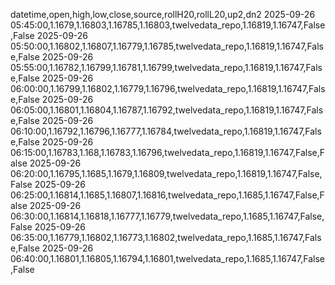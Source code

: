 datetime,open,high,low,close,source,rollH20,rollL20,up2,dn2
2025-09-26 05:45:00,1.1679,1.16803,1.16785,1.16803,twelvedata_repo,1.16819,1.16747,False,False
2025-09-26 05:50:00,1.16802,1.16807,1.16779,1.16785,twelvedata_repo,1.16819,1.16747,False,False
2025-09-26 05:55:00,1.16782,1.16799,1.16781,1.16799,twelvedata_repo,1.16819,1.16747,False,False
2025-09-26 06:00:00,1.16799,1.16802,1.16779,1.16796,twelvedata_repo,1.16819,1.16747,False,False
2025-09-26 06:05:00,1.16801,1.16804,1.16787,1.16792,twelvedata_repo,1.16819,1.16747,False,False
2025-09-26 06:10:00,1.16792,1.16796,1.16777,1.16784,twelvedata_repo,1.16819,1.16747,False,False
2025-09-26 06:15:00,1.16783,1.168,1.16783,1.16796,twelvedata_repo,1.16819,1.16747,False,False
2025-09-26 06:20:00,1.16795,1.1685,1.1679,1.16809,twelvedata_repo,1.16819,1.16747,False,False
2025-09-26 06:25:00,1.16814,1.1685,1.16807,1.16816,twelvedata_repo,1.1685,1.16747,False,False
2025-09-26 06:30:00,1.16814,1.16818,1.16777,1.16779,twelvedata_repo,1.1685,1.16747,False,False
2025-09-26 06:35:00,1.16779,1.16802,1.16773,1.16802,twelvedata_repo,1.1685,1.16747,False,False
2025-09-26 06:40:00,1.16801,1.16805,1.16794,1.16801,twelvedata_repo,1.1685,1.16747,False,False
